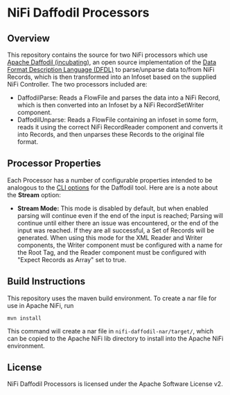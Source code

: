 # NiFi Daffodil Processors

## Overview

This repository contains the source for two NiFi processors which use
[Apache Daffodil (incubating)](https://daffodil.apache.org),
an open source implementation of the [Data Format Description Language
(DFDL)](https://www.ogf.org/ogf/doku.php/standards/dfdl/dfdl) to parse/unparse
data to/from NiFi Records, which is then transformed into an Infoset based on the supplied NiFi Controller.  The two processors included are:

* DaffodilParse: Reads a FlowFile and parses the data into a NiFi Record, which is then converted into an Infoset by a NiFi RecordSetWriter component.
* DaffodilUnparse: Reads a FlowFile containing an infoset in some form, reads it using the correct NiFi RecordReader component and converts it into Records, and then unparses these Records to the original file format.

## Processor Properties

Each Processor has a number of configurable properties intended to be analogous to the [CLI options](https://daffodil.apache.org/cli/) for the Daffodil tool. Here are is a note about the __Stream__ option:
- __Stream Mode:__ This mode is disabled by default, but when enabled parsing will continue even if the end of the input is reached; Parsing will continue until either there an issue was encountered, or the end of the input was reached.  If they are all successful, a Set of Records will be generated.  When using this mode for the XML Reader and Writer components, the Writer component must be configured with a name for the Root Tag, and the Reader component must be configured with "Expect Records as Array" set to true.

## Build Instructions

This repository uses the maven build environment. To create a nar file for use
in Apache NiFi, run

    mvn install

This command will create a nar file in `nifi-daffodil-nar/target/`, which can
be copied to the Apache NiFi lib directory to install into the Apache NiFi
environment.

## License

NiFi Daffodil Processors is licensed under the Apache Software License v2.